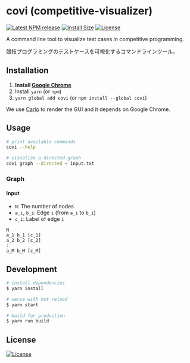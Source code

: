 # covi (competitive-visualizer)

[![Latest NPM release][npm-badge]][npm-badge-url]
[![Install Size][npm-size-badge]][npm-size-badge-url]
[![License][license-badge]][license-badge-url]

A command line tool to visualize test cases in competitive programming.

競技プログラミングのテストケースを可視化するコマンドラインツール。

## Installation

1. **Install [Google Chrome](https://www.google.com/chrome/)**
2. Install `yarn` (or `npm`)
3. `yarn global add covi` (or `npm install --global covi`)

We use [Carlo](https://github.com/GoogleChromeLabs/carlo) to render the GUI and it depends on Google Chrome.

## Usage

```bash
# print available commands
covi --help

# visualize a directed graph
covi graph --directed < input.txt
```

### Graph

#### Input

- `N`: The number of nodes
- `a_i`, `b_i`: Edge `i` (from `a_i` to `b_i`)
- `c_i`: Label of edge `i`

```
N
a_1 b_1 [c_1]
a_2 b_2 [c_2]
:
a_M b_M [c_M]
```

## Development

```bash
# install dependencies
$ yarn install

# serve with hot reload
$ yarn start

# build for production
$ yarn run build
```

## License

[![License][license-badge]][license-badge-url]

[npm-badge]: https://img.shields.io/npm/v/covi.svg
[npm-badge-url]: https://www.npmjs.com/package/covi
[npm-size-badge]: https://packagephobia.now.sh/badge?p=covi
[npm-size-badge-url]: https://packagephobia.now.sh/result?p=covi
[license-badge]: https://img.shields.io/github/license/rdrgn/covi
[license-badge-url]: ./LICENSE
